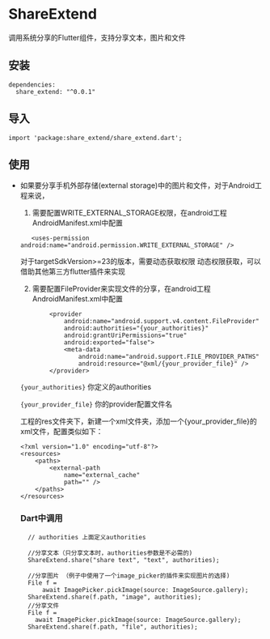 # ShareExtend
调用系统分享的Flutter组件，支持分享文本，图片和文件

## 安装

```
dependencies:
  share_extend: "^0.0.1"
```
## 导入
```
import 'package:share_extend/share_extend.dart';
```

## 使用

* 如果要分享手机外部存储(external storage)中的图片和文件，对于Android工程来说，
   1) 需要配置WRITE_EXTERNAL_STORAGE权限，在android工程AndroidManifest.xml中配置
   ```
      <uses-permission android:name="android.permission.WRITE_EXTERNAL_STORAGE" />
   ```
    对于targetSdkVersion>=23的版本，需要动态获取权限
    动态权限获取，可以借助其他第三方flutter插件来实现

   2) 需要配置FileProvider来实现文件的分享，在android工程AndroidManifest.xml中配置
   
  ```
          <provider
              android:name="android.support.v4.content.FileProvider"
              android:authorities="{your_authorities}"
              android:grantUriPermissions="true"
              android:exported="false">
              <meta-data
                  android:name="android.support.FILE_PROVIDER_PATHS"
                  android:resource="@xml/{your_provider_file}" />
          </provider>
  ```
  ```{your_authorities}```  你定义的authorities

  ```{your_provider_file}```  你的provider配置文件名

  工程的res文件夹下，新建一个xml文件夹，添加一个{your_provider_file}的xml文件，配置类似如下：

  ```
  <?xml version="1.0" encoding="utf-8"?>
  <resources>
      <paths>
          <external-path
              name="external_cache"
              path="" />
      </paths>
  </resources>
  ```
  ### Dart中调用

  ```
    // authorities 上面定义authorities
    
    //分享文本（只分享文本时，authorities参数是不必需的)
    ShareExtend.share("share text", "text", authorities);
    
    //分享图片 （例子中使用了一个image_picker的插件来实现图片的选择)
    File f =
        await ImagePicker.pickImage(source: ImageSource.gallery);
    ShareExtend.share(f.path, "image", authorities);
    //分享文件
    File f =
      await ImagePicker.pickImage(source: ImageSource.gallery);
    ShareExtend.share(f.path, "file", authorities);   
  ```

